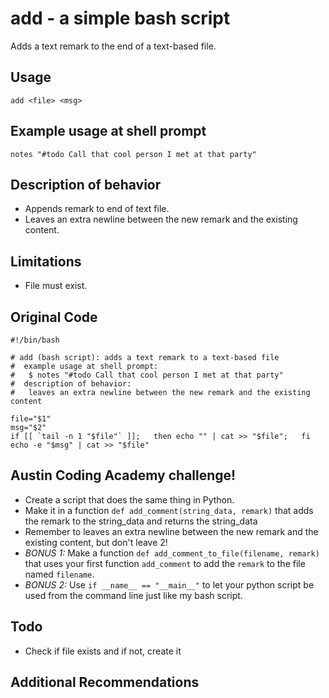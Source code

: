 add - a simple bash script
==========================
Adds a text remark to the end of a text-based file.


Usage
-----
```
add <file> <msg>
```


Example usage at shell prompt
-----------------------------
```
notes "#todo Call that cool person I met at that party"
```


Description of behavior
-----------------------
* Appends remark to end of text file.
* Leaves an extra newline between the new remark and the existing content.


Limitations
-----------
* File must exist.


Original Code
-------------
```
#!/bin/bash

# add (bash script): adds a text remark to a text-based file
#  example usage at shell prompt:
#   $ notes "#todo Call that cool person I met at that party"
#  description of behavior:
#   leaves an extra newline between the new remark and the existing content

file="$1"
msg="$2"
if [[ `tail -n 1 "$file"` ]];   then echo "" | cat >> "$file";   fi
echo -e "$msg" | cat >> "$file"
```


Austin Coding Academy challenge!
--------------------------------
* Create a script that does the same thing in Python.
* Make it in a function `def add_comment(string_data, remark)` that adds the remark to the string_data and returns the string_data
* Remember to leaves an extra newline between the new remark and the existing content, but don't leave 2!
* _BONUS 1:_ Make a function `def add_comment_to_file(filename, remark)` that uses your first function `add_comment` to add the `remark` to the file named `filename`.
* _BONUS 2:_ Use `if __name__ == "__main__"` to let your python script be used from the command line just like my bash script.


Todo
----
* Check if file exists and if not, create it


Additional Recommendations
--------------------------

